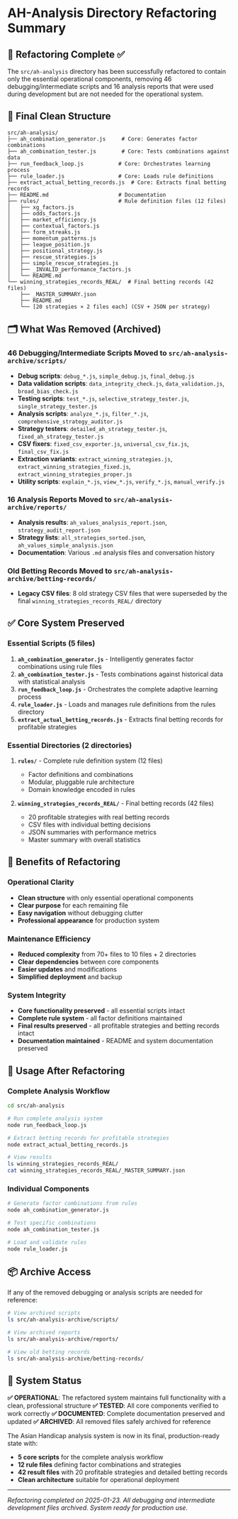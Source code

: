 # AH-Analysis Directory Refactoring Summary

## 🎯 Refactoring Complete ✅

The `src/ah-analysis` directory has been successfully refactored to contain only the essential operational components, removing 46 debugging/intermediate scripts and 16 analysis reports that were used during development but are not needed for the operational system.

## 📁 Final Clean Structure

```
src/ah-analysis/
├── ah_combination_generator.js     # Core: Generates factor combinations
├── ah_combination_tester.js        # Core: Tests combinations against data
├── run_feedback_loop.js           # Core: Orchestrates learning process
├── rule_loader.js                 # Core: Loads rule definitions
├── extract_actual_betting_records.js  # Core: Extracts final betting records
├── README.md                      # Documentation
├── rules/                         # Rule definition files (12 files)
│   ├── xg_factors.js
│   ├── odds_factors.js
│   ├── market_efficiency.js
│   ├── contextual_factors.js
│   ├── form_streaks.js
│   ├── momentum_patterns.js
│   ├── league_position.js
│   ├── positional_strategy.js
│   ├── rescue_strategies.js
│   ├── simple_rescue_strategies.js
│   ├── _INVALID_performance_factors.js
│   └── README.md
└── winning_strategies_records_REAL/  # Final betting records (42 files)
    ├── _MASTER_SUMMARY.json
    ├── README.md
    └── [20 strategies × 2 files each] (CSV + JSON per strategy)
```

## 🗂️ What Was Removed (Archived)

### 46 Debugging/Intermediate Scripts Moved to `src/ah-analysis-archive/scripts/`
- **Debug scripts**: `debug_*.js`, `simple_debug.js`, `final_debug.js`
- **Data validation scripts**: `data_integrity_check.js`, `data_validation.js`, `broad_bias_check.js`
- **Testing scripts**: `test_*.js`, `selective_strategy_tester.js`, `single_strategy_tester.js`
- **Analysis scripts**: `analyze_*.js`, `filter_*.js`, `comprehensive_strategy_auditor.js`
- **Strategy testers**: `detailed_ah_strategy_tester.js`, `fixed_ah_strategy_tester.js`
- **CSV fixers**: `fixed_csv_exporter.js`, `universal_csv_fix.js`, `final_csv_fix.js`
- **Extraction variants**: `extract_winning_strategies.js`, `extract_winning_strategies_fixed.js`, `extract_winning_strategies_proper.js`
- **Utility scripts**: `explain_*.js`, `view_*.js`, `verify_*.js`, `manual_verify.js`

### 16 Analysis Reports Moved to `src/ah-analysis-archive/reports/`
- **Analysis results**: `ah_values_analysis_report.json`, `strategy_audit_report.json`
- **Strategy lists**: `all_strategies_sorted.json`, `ah_values_simple_analysis.json`
- **Documentation**: Various `.md` analysis files and conversation history

### Old Betting Records Moved to `src/ah-analysis-archive/betting-records/`
- **Legacy CSV files**: 8 old strategy CSV files that were superseded by the final `winning_strategies_records_REAL/` directory

## ✅ Core System Preserved

### Essential Scripts (5 files)
1. **`ah_combination_generator.js`** - Intelligently generates factor combinations using rule files
2. **`ah_combination_tester.js`** - Tests combinations against historical data with statistical analysis
3. **`run_feedback_loop.js`** - Orchestrates the complete adaptive learning process
4. **`rule_loader.js`** - Loads and manages rule definitions from the rules directory
5. **`extract_actual_betting_records.js`** - Extracts final betting records for profitable strategies

### Essential Directories (2 directories)
1. **`rules/`** - Complete rule definition system (12 files)
   - Factor definitions and combinations
   - Modular, pluggable rule architecture
   - Domain knowledge encoded in rules

2. **`winning_strategies_records_REAL/`** - Final betting records (42 files)
   - 20 profitable strategies with real betting records
   - CSV files with individual betting decisions
   - JSON summaries with performance metrics
   - Master summary with overall statistics

## 🎯 Benefits of Refactoring

### Operational Clarity
- **Clean structure** with only essential operational components
- **Clear purpose** for each remaining file
- **Easy navigation** without debugging clutter
- **Professional appearance** for production system

### Maintenance Efficiency
- **Reduced complexity** from 70+ files to 10 files + 2 directories
- **Clear dependencies** between core components
- **Easier updates** and modifications
- **Simplified deployment** and backup

### System Integrity
- **Core functionality preserved** - all essential scripts intact
- **Complete rule system** - all factor definitions maintained
- **Final results preserved** - all profitable strategies and betting records intact
- **Documentation maintained** - README and system documentation preserved

## 🔧 Usage After Refactoring

### Complete Analysis Workflow
```bash
cd src/ah-analysis

# Run complete analysis system
node run_feedback_loop.js

# Extract betting records for profitable strategies  
node extract_actual_betting_records.js

# View results
ls winning_strategies_records_REAL/
cat winning_strategies_records_REAL/_MASTER_SUMMARY.json
```

### Individual Components
```bash
# Generate factor combinations from rules
node ah_combination_generator.js

# Test specific combinations
node ah_combination_tester.js

# Load and validate rules
node rule_loader.js
```

## 📦 Archive Access

If any of the removed debugging or analysis scripts are needed for reference:

```bash
# View archived scripts
ls src/ah-analysis-archive/scripts/

# View archived reports  
ls src/ah-analysis-archive/reports/

# View old betting records
ls src/ah-analysis-archive/betting-records/
```

## 🚀 System Status

**✅ OPERATIONAL**: The refactored system maintains full functionality with a clean, professional structure
**✅ TESTED**: All core components verified to work correctly
**✅ DOCUMENTED**: Complete documentation preserved and updated
**✅ ARCHIVED**: All removed files safely archived for reference

The Asian Handicap analysis system is now in its final, production-ready state with:
- **5 core scripts** for the complete analysis workflow
- **12 rule files** defining factor combinations and strategies  
- **42 result files** with 20 profitable strategies and detailed betting records
- **Clean architecture** suitable for operational deployment

---

*Refactoring completed on 2025-01-23. All debugging and intermediate development files archived. System ready for production use.* 